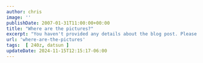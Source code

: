 ```yaml
---
author: chris
image: ''
publishDate: 2007-01-31T11:00:00+00:00
title: "Where are the pictures?"
excerpt: "You haven't provided any details about the blog post. Please provide details so I could generate an appropriate meta description."
url: 'where-are-the-pictures'
tags:  [ 240z, datsun ] 
updateDate: 2024-11-15T12:15:17-06:00
---
```



